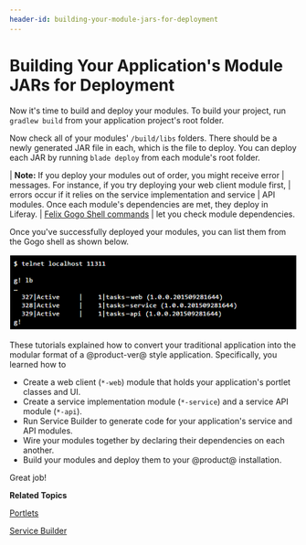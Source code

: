 ```yaml
---
header-id: building-your-module-jars-for-deployment
---
```


# Building Your Application's Module JARs for Deployment

Now it's time to build and deploy your modules. To build your project, run
`gradlew build` from your application project's root folder.

Now check all of your modules' `/build/libs` folders. There should be a newly
generated JAR file in each, which is the file to deploy. You can deploy each JAR
by running `blade deploy` from each module's root folder.

| **Note:** If you deploy your modules out of order, you might receive error
| messages. For instance, if you try deploying your web client module first,
| errors occur if it relies on the service implementation and service
| API modules. Once each module's dependencies are met, they deploy in Liferay.
| [Felix Gogo Shell commands](/docs/7-1/reference/-/knowledge_base/r/using-the-felix-gogo-shell)
| let you check module dependencies.

Once you've successfully deployed your modules, you can list them from the Gogo
shell as shown below.

![Figure 1: Once you've connected to your Liferay instance in your Gogo shell prompt, run *lb* to list your new converted modules.](../../../../../images/deploy-converted-modules.png)

These tutorials explained how to convert your traditional application into the
modular format of a @product-ver@ style application. Specifically, you learned
how to

- Create a web client (`*-web`) module that holds your application's portlet
  classes and UI.
- Create a service implementation module (`*-service`) and a service API module
  (`*-api`).
- Run Service Builder to generate code for your application's service and API
  modules.
- Wire your modules together by declaring their dependencies on each another.
- Build your modules and deploy them to your @product@ installation.

Great job!

**Related Topics**

[Portlets](/docs/7-1/tutorials/-/knowledge_base/t/portlets)

[Service Builder](/docs/7-1/tutorials/-/knowledge_base/t/service-builder)

